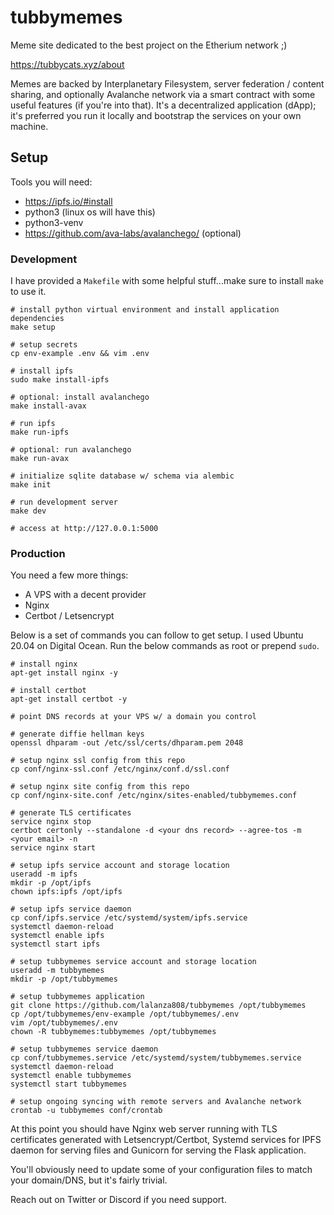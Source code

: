 # tubbymemes

Meme site dedicated to the best project on the Etherium network ;)

https://tubbycats.xyz/about

Memes are backed by Interplanetary Filesystem, server federation / content sharing, and optionally Avalanche network via a smart contract with some useful features (if you're into that). It's a decentralized application (dApp); it's preferred you run it locally and bootstrap the services on your own machine.

## Setup

Tools you will need:
* https://ipfs.io/#install
* python3 (linux os will have this)
* python3-venv
* https://github.com/ava-labs/avalanchego/ (optional)

### Development

I have provided a `Makefile` with some helpful stuff...make sure to install `make` to use it.

```
# install python virtual environment and install application dependencies
make setup

# setup secrets
cp env-example .env && vim .env

# install ipfs
sudo make install-ipfs

# optional: install avalanchego
make install-avax

# run ipfs
make run-ipfs

# optional: run avalanchego
make run-avax

# initialize sqlite database w/ schema via alembic
make init

# run development server
make dev

# access at http://127.0.0.1:5000
```

### Production

You need a few more things:
* A VPS with a decent provider
* Nginx
* Certbot / Letsencrypt

Below is a set of commands you can follow to get setup. I used Ubuntu 20.04 on Digital Ocean. Run the below commands as root or prepend `sudo`.

```
# install nginx
apt-get install nginx -y

# install certbot
apt-get install certbot -y

# point DNS records at your VPS w/ a domain you control

# generate diffie hellman keys
openssl dhparam -out /etc/ssl/certs/dhparam.pem 2048

# setup nginx ssl config from this repo
cp conf/nginx-ssl.conf /etc/nginx/conf.d/ssl.conf

# setup nginx site config from this repo
cp conf/nginx-site.conf /etc/nginx/sites-enabled/tubbymemes.conf

# generate TLS certificates
service nginx stop
certbot certonly --standalone -d <your dns record> --agree-tos -m <your email> -n
service nginx start

# setup ipfs service account and storage location
useradd -m ipfs
mkdir -p /opt/ipfs
chown ipfs:ipfs /opt/ipfs

# setup ipfs service daemon
cp conf/ipfs.service /etc/systemd/system/ipfs.service
systemctl daemon-reload
systemctl enable ipfs
systemctl start ipfs

# setup tubbymemes service account and storage location
useradd -m tubbymemes
mkdir -p /opt/tubbymemes

# setup tubbymemes application
git clone https://github.com/lalanza808/tubbymemes /opt/tubbymemes
cp /opt/tubbymemes/env-example /opt/tubbymemes/.env
vim /opt/tubbymemes/.env
chown -R tubbymemes:tubbymemes /opt/tubbymemes

# setup tubbymemes service daemon
cp conf/tubbymemes.service /etc/systemd/system/tubbymemes.service
systemctl daemon-reload
systemctl enable tubbymemes
systemctl start tubbymemes

# setup ongoing syncing with remote servers and Avalanche network
crontab -u tubbymemes conf/crontab
```

At this point you should have Nginx web server running with TLS certificates generated with Letsencrypt/Certbot, Systemd services for IPFS daemon for serving files and Gunicorn for serving the Flask application.

You'll obviously need to update some of your configuration files to match your domain/DNS, but it's fairly trivial.

Reach out on Twitter or Discord if you need support.
